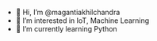 - 👋 Hi, I’m @magantiakhilchandra
- 👀 I’m interested in IoT, Machine Learning
- 🌱 I’m currently learning Python

<!---
magantiakhilchandra/magantiakhilchandra is a ✨ special ✨ repository because its `README.md` (this file) appears on your GitHub profile.
You can click the Preview link to take a look at your changes.
--->
